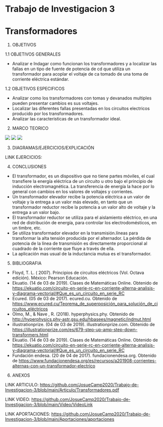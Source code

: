 # Trabajo de Investigacion 3
# Transformadores

1. OBJETIVOS

1.1 OBJETIVOS GENERALES

* Analizar e Indagar como funcionan los transformadores y a localizar las fallas en un tipo de fuente de potencia de cd que utiliza un transformador para acoplar el voltaje de ca tomado de una toma de corriente eléctrica estándar.

1.2 OBJETIVOS ESPECIFICOS

* Analizar como los transformadores con tomas y devanados multiples pueden presentar cambios es sus voltajes.
* Localizar las diferentes fallas presentadas en los circuitos electricos producido por los transformadores.
* Analizar las caracteristicas de un transformador ideal.

2. MARCO TEORICO

![](https://github.com/JosueCamp2020/Trabajo-de-Investigacion-3/blob/main/Imagenes/Marco1.jpeg)
![](https://github.com/JosueCamp2020/Trabajo-de-Investigacion-3/blob/main/Imagenes/Marco2.jpeg)
![](https://github.com/JosueCamp2020/Trabajo-de-Investigacion-3/blob/main/Imagenes/Marco3.jpeg)

3. DIAGRAMAS/EJERCICIOS/EXPLICACIÓN

LINK EJERCICIOS: 

4. CONCLUSIONES

* El transformador, es un dispositivo que no tiene partes móviles, el cual transfiere la energía eléctrica de un circuito u otro bajo el principio de inducción electromagnética. La transferencia de energía la hace por lo general con cambios en los valores de voltajes y corrientes.
* Un transformador elevador recibe la potencia eléctrica a un valor de voltaje y la entrega a un valor más elevado, en tanto que un transformador reductor recibe la potencia a un valor alto de voltaje y la entrega a un valor bajo.
* El transformador reductor se utiliza para el aislamiento eléctrico, en una red de distribución de energía, para controlar los electrodomésticos, en un timbre, etc.
* Se utiliza transformador elevador en la transmisión.líneas para transformar la alta tensión producida por el alternador. La pérdida de potencia de la línea de transmisión es directamente proporcional al cuadrado de la corriente que fluye a través de ella.
* La aplicación mas usual de la inductancia mutua es el transformador.

5. BIBLIOGRAFIA

* Floyd, T. L. ( 2007). Principios de circuitos eléctricos (Vol. Octava edición). México: Pearson Educación.
* Ekuatio. (14 de 03 de 2019). Clases de Matemáticas Online. Obtenido de https://ekuatio.com/circuito-en-serie-rc-en-corriente-alterna-analisis-y-diagrama-vectorial/#Que_es_un_circuito_en_serie_RC
* Ecured. (05 de 03 de 2017). ecured.cu. Obtenido de https://www.ecured.cu/Teorema_de_superposición_para_solución_de_circuitos_eléctricos
* Olmo, M., & Nave , R. (2018). hyperphysics.phy. Obtenido de http://hyperphysics.phy-astr.gsu.edu/hbasees/magnetic/indmut.html
* illustrationprize. (04 de 03 de 2019). illustrationprize.com. Obtenido de https://illustrationprize.com/es/679-step-up-amp-step-down-transformers.html
* Ekuatio. (14 de 03 de 2019). Clases de Matemáticas Online. Obtenido de https://ekuatio.com/circuito-en-serie-rc-en-corriente-alterna-analisis-y-diagrama-vectorial/#Que_es_un_circuito_en_serie_RC
* Fundación endesa. (20 de 04 de 2017). fundacionendesa.org. Obtenido de https://www.fundacionendesa.org/es/recursos/a201908-corrientes-alternas-con-un-transformador-electrico

6. ANEXOS

LINK ARTICULO: https://github.com/JosueCamp2020/Trabajo-de-Investigacion-3/blob/main/Articulo/Transformadores.pdf

LINK VIDEO: https://github.com/JosueCamp2020/Trabajo-de-Investigacion-3/blob/main/Video/VideoLink

LINK APORTACIONES: https://github.com/JosueCamp2020/Trabajo-de-Investigacion-3/blob/main/Aportaciones/aportaciones
